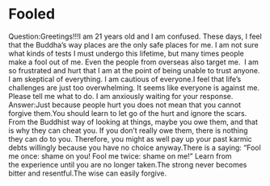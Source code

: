 # Fooled

​Question:Greetings!!!​I am 21 years old and I am confused. These days, I feel that the Buddha’s way places are the only safe places for me. I am not sure what kinds of tests I must undergo this lifetime, but many times people make a fool out of me. Even the people from overseas also target me.       I am so frustrated and hurt that I am at the point of being unable to trust anyone. I am skeptical of everything. I am cautious of everyone.​I feel that life’s challenges are just too overwhelming. It seems like everyone is against me. Please tell me what to do. I am anxiously waiting for your response.  Answer:Just because people hurt you does not mean that you cannot forgive them.You should learn to let go of the hurt and ignore the scars. From the Buddhist way of looking at things, maybe you owe them, and that is why they can cheat you. If you don’t really owe them, there is nothing they can do to you. Therefore, you might as well pay up your past karmic debts willingly because you have no choice anyway.There is a saying: “Fool me once: shame on you! Fool me twice: shame on me!” Learn from the experience until you are no longer taken.The strong never becomes bitter and resentful.​The wise can easily forgive.